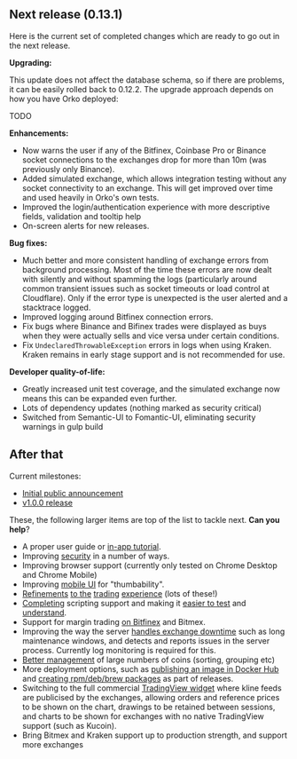 ## Next release (0.13.1)

Here is the current set of completed changes which are ready to go out in the next release.

**Upgrading:**

This update does not affect the database schema, so if there are problems, it can be easily rolled back to 0.12.2. The upgrade approach depends on how you have Orko deployed:

TODO

**Enhancements:**

* Now warns the user if any of the Bitfinex, Coinbase Pro or Binance socket connections to the exchanges drop for more than 10m (was previously only Binance).
* Added simulated exchange, which allows integration testing without any socket connectivity to an exchange.  This will get improved over time and used heavily in Orko's own tests.
* Improved the login/authentication experience with more descriptive fields, validation and tooltip help
* On-screen alerts for new releases.

**Bug fixes:**

* Much better and more consistent handling of exchange errors from background processing. Most of the time these errors are now dealt with silently and without spamming the logs (particularly around common transient issues such as socket timeouts or load control at Cloudflare). Only if the error type is unexpected is the user alerted and a stacktrace logged. 
* Improved logging around Bitfinex connection errors.
* Fix bugs where Binance and Bifinex trades were displayed as buys when they were actually sells and vice versa under certain conditions.
* Fix `UndeclaredThrowableException` errors in logs when using Kraken. Kraken remains in early stage support and is not recommended for use.

**Developer quality-of-life:**

* Greatly increased unit test coverage, and the simulated exchange now means this can be expanded even further.
* Lots of dependency updates (nothing marked as security critical)
* Switched from Semantic-UI to Fomantic-UI, eliminating security warnings in gulp build

## After that

Current milestones:

- [Initial public announcement](../projects/3)
- [v1.0.0 release](../projects/5)

These, the following larger items are top of the list to tackle next. **Can you help**?

- A proper user guide or [in-app tutorial](../issues/116).
- Improving [security](../issues?utf8=%E2%9C%93&q=is%3Aissue+is%3Aopen+label%3Asecurity) in a number of ways.
- Improving browser support (currently only tested on Chrome Desktop and Chrome Mobile)
- Improving [mobile UI](../issues/21) for "thumbability".
- [Refinements](../issues/10) [to the](../issues/11) [trading](../issues/13) [experience](../issues/14) (lots of these!)
- [Completing](../issues/144) scripting support and making it [easier to test](../issues/109) and [understand](../issues/122).
- Support for margin trading [on Bitfinex](../issues/83) and Bitmex.
- Improving the way the server [handles exchange downtime](../issues/124) such as long maintenance windows, and detects and reports issues in the server process. Currently log monitoring is required for this.
- [Better management](../issues/125) of large numbers of coins (sorting, grouping etc)
- More deployment options, such as [publishing an image in Docker Hub](../issues/51) and [creating rpm/deb/brew packages](../issues/115) as part of releases.
- Switching to the full commercial [TradingView widget](../issues/35) where kline feeds are publicised by the exchanges, allowing orders and reference prices to be shown on the chart, drawings to be retained between sessions, and charts to be shown for exchanges with no native TradingView support (such as Kucoin).
- Bring Bitmex and Kraken support up to production strength, and support more exchanges